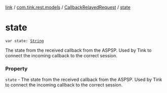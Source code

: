 [link](../../index.md) / [com.tink.rest.models](../index.md) / [CallbackRelayedRequest](index.md) / [state](./state.md)

# state

`var state: `[`String`](https://kotlinlang.org/api/latest/jvm/stdlib/kotlin/-string/index.html)

The state from the received callback from the ASPSP. Used by Tink to connect the incoming callback to the correct session.

### Property

`state` - The state from the received callback from the ASPSP. Used by Tink to connect the incoming callback to the correct session.